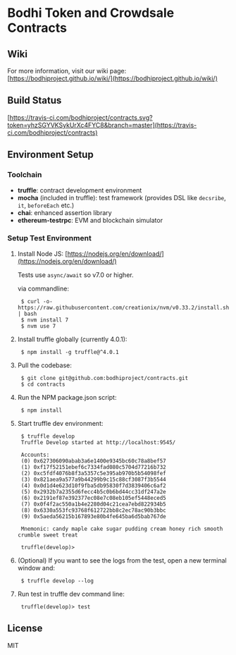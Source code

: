 # Bodhi Token and Crowdsale Contracts 

## Wiki
For more information, visit our wiki page: [https://bodhiproject.github.io/wiki/](https://bodhiproject.github.io/wiki/)

## Build Status
[https://travis-ci.com/bodhiproject/contracts.svg?token=yhzSGYVKSykUrXc4FYC8&branch=master](https://travis-ci.com/bodhiproject/contracts)

## Environment Setup

### Toolchain

* __truffle__: contract development environment
* __mocha__ (included in truffle): test framework (provides DSL like `decsribe`, `it`, `beforeEach` etc.)
* __chai__: enhanced assertion library
* __ethereum-testrpc__: EVM and blockchain simulator

### Setup Test Environment
1. Install Node JS: [https://nodejs.org/en/download/](https://nodejs.org/en/download/)

    Tests use `async/await` so v7.0 or higher.
    
    via commandline:

        $ curl -o- https://raw.githubusercontent.com/creationix/nvm/v0.33.2/install.sh | bash
        $ nvm install 7
        $ nvm use 7

2. Install truffle globally (currently 4.0.1):

        $ npm install -g truffle@^4.0.1

3. Pull the codebase:

        $ git clone git@github.com:bodhiproject/contracts.git
        $ cd contracts

3. Run the NPM package.json script:

        $ npm install

4. Start truffle dev environment:

        $ truffle develop
        Truffle Develop started at http://localhost:9545/

        Accounts:
        (0) 0x627306090abab3a6e1400e9345bc60c78a8bef57
        (1) 0xf17f52151ebef6c7334fad080c5704d77216b732
        (2) 0xc5fdf4076b8f3a5357c5e395ab970b5b54098fef
        (3) 0x821aea9a577a9b44299b9c15c88cf3087f3b5544
        (4) 0x0d1d4e623d10f9fba5db95830f7d3839406c6af2
        (5) 0x2932b7a2355d6fecc4b5c0b6bd44cc31df247a2e
        (6) 0x2191ef87e392377ec08e7c08eb105ef5448eced5
        (7) 0x0f4f2ac550a1b4e2280d04c21cea7ebd822934b5
        (8) 0x6330a553fc93768f612722bb8c2ec78ac90b3bbc
        (9) 0x5aeda56215b167893e80b4fe645ba6d5bab767de

        Mnemonic: candy maple cake sugar pudding cream honey rich smooth crumble sweet treat

        truffle(develop)> 

5. (Optional) If you want to see the logs from the test, open a new terminal window and:

        $ truffle develop --log

6. Run test in truffle dev command line:

        truffle(develop)> test


## License
MIT